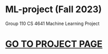 # ML-project (Fall 2023)
Group 110 CS 4641 Machine Learning Project

# [GO TO PROJECT PAGE](https://dsoman24.github.io/ml-project/)

